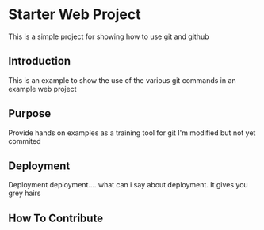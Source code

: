 # Starter Web Project

This is a simple project for showing how to use git and github

## Introduction

This is an example to show the use of the various git commands in an example web project

## Purpose

Provide hands on examples as a training tool for git
I'm modified but not yet commited

## Deployment

Deployment deployment.... what can i say about deployment.
It gives you grey hairs

## How To Contribute